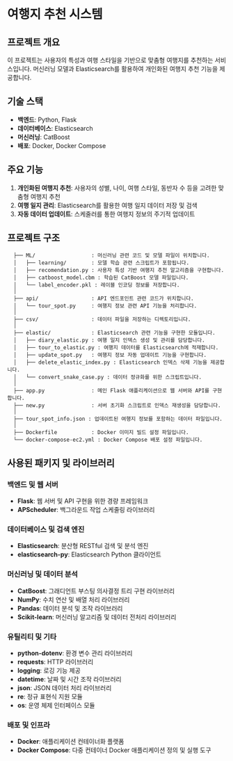 # 여행지 추천 시스템

## 프로젝트 개요
이 프로젝트는 사용자의 특성과 여행 스타일을 기반으로 맞춤형 여행지를 추천하는 서비스입니다. 머신러닝 모델과 Elasticsearch를 활용하여 개인화된 여행지 추천 기능을 제공합니다.

## 기술 스택
- **백엔드**: Python, Flask
- **데이터베이스**: Elasticsearch
- **머신러닝**: CatBoost
- **배포**: Docker, Docker Compose

## 주요 기능
1. **개인화된 여행지 추천**: 사용자의 성별, 나이, 여행 스타일, 동반자 수 등을 고려한 맞춤형 여행지 추천
2. **여행 일지 관리**: Elasticsearch를 활용한 여행 일지 데이터 저장 및 검색
3. **자동 데이터 업데이트**: 스케줄러를 통한 여행지 정보의 주기적 업데이트

## 프로젝트 구조
```
  ├── ML/                  : 머신러닝 관련 코드 및 모델 파일이 위치합니다.
  │   ├── learning/        : 모델 학습 관련 스크립트가 포함됩니다.
  │   ├── recomendation.py : 사용자 특성 기반 여행지 추천 알고리즘을 구현합니다.
  │   ├── catboost_model.cbm : 학습된 CatBoost 모델 파일입니다.
  │   └── label_encoder.pkl : 레이블 인코딩 정보를 저장합니다.
  │
  ├── api/                 : API 엔드포인트 관련 코드가 위치합니다.
  │   └── tour_spot.py     : 여행지 정보 관련 API 기능을 처리합니다.
  │
  ├── csv/                 : 데이터 파일을 저장하는 디렉토리입니다.
  │
  ├── elastic/             : Elasticsearch 관련 기능을 구현한 모듈입니다.
  │   ├── diary_elastic.py : 여행 일지 인덱스 생성 및 관리를 담당합니다.
  │   ├── tour_to_elastic.py : 여행지 데이터를 Elasticsearch에 적재합니다.
  │   ├── update_spot.py   : 여행지 정보 자동 업데이트 기능을 구현합니다.
  │   ├── delete_elastic_index.py : Elasticsearch 인덱스 삭제 기능을 제공합니다.
  │   └── convert_snake_case.py : 데이터 정규화를 위한 스크립트입니다.
  │
  ├── app.py               : 메인 Flask 애플리케이션으로 웹 서버와 API를 구현합니다.
  ├── new.py               : 서버 초기화 스크립트로 인덱스 재생성을 담당합니다.
  │
  ├── tour_spot_info.json : 업데이트된 여행지 정보를 포함하는 데이터 파일입니다.
  │
  ├── Dockerfile           : Docker 이미지 빌드 설정 파일입니다.
  └── docker-compose-ec2.yml : Docker Compose 배포 설정 파일입니다.
```
## 사용된 패키지 및 라이브러리

### 백엔드 및 웹 서버
- **Flask**: 웹 서버 및 API 구현을 위한 경량 프레임워크
- **APScheduler**: 백그라운드 작업 스케줄링 라이브러리

### 데이터베이스 및 검색 엔진
- **Elasticsearch**: 분산형 RESTful 검색 및 분석 엔진
- **elasticsearch-py**: Elasticsearch Python 클라이언트

### 머신러닝 및 데이터 분석
- **CatBoost**: 그래디언트 부스팅 의사결정 트리 구현 라이브러리
- **NumPy**: 수치 연산 및 배열 처리 라이브러리
- **Pandas**: 데이터 분석 및 조작 라이브러리
- **Scikit-learn**: 머신러닝 알고리즘 및 데이터 전처리 라이브러리

### 유틸리티 및 기타
- **python-dotenv**: 환경 변수 관리 라이브러리
- **requests**: HTTP 라이브러리
- **logging**: 로깅 기능 제공
- **datetime**: 날짜 및 시간 조작 라이브러리
- **json**: JSON 데이터 처리 라이브러리
- **re**: 정규 표현식 지원 모듈
- **os**: 운영 체제 인터페이스 모듈

### 배포 및 인프라
- **Docker**: 애플리케이션 컨테이너화 플랫폼
- **Docker Compose**: 다중 컨테이너 Docker 애플리케이션 정의 및 실행 도구

